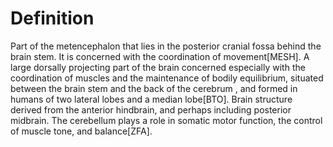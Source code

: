 Definition
==========
Part of the metencephalon that lies in the posterior cranial fossa behind the brain stem. It is concerned with the coordination of movement[MESH]. A large dorsally projecting part of the brain concerned especially with the coordination of muscles and the maintenance of bodily equilibrium, situated between the brain stem and the back of the cerebrum , and formed in humans of two lateral lobes and a median lobe[BTO]. Brain structure derived from the anterior hindbrain, and perhaps including posterior midbrain. The cerebellum plays a role in somatic motor function, the control of muscle tone, and balance[ZFA].